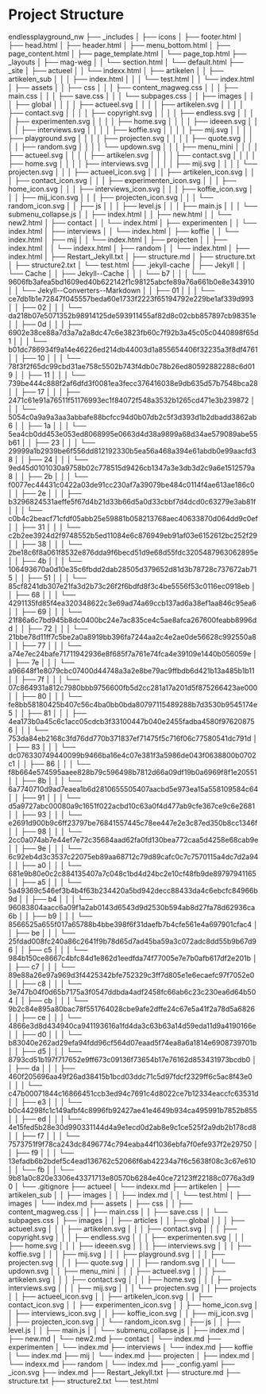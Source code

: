# Project Structure

endlessplayground_nw
├── _includes
│   ├── icons
│   ├── footer.html
│   ├── head.html
│   ├── header.html
│   ├── menu_bottom.html
│   ├── page_content.html
│   ├── page_template.html
│   └── page_top.html
├── _layouts
│   ├── mag-weg
│   │   └── section.html
│   └── default.html
├── _site
│   ├── actueel
│   │   └── indexx.html
│   ├── artikelen
│   │   ├── artikelen_sub
│   │   │   ├── index.html
│   │   │   └── test.html
│   │   └── index.html
│   ├── assets
│   │   ├── css
│   │   │   ├── content_magweg.css
│   │   │   ├── main.css
│   │   │   ├── save.css
│   │   │   └── subpages.css
│   │   ├── images
│   │   │   ├── global
│   │   │   │   ├── actueel.svg
│   │   │   │   ├── artikelen.svg
│   │   │   │   ├── contact.svg
│   │   │   │   ├── copyright.svg
│   │   │   │   ├── endless.svg
│   │   │   │   ├── experimenten.svg
│   │   │   │   ├── home.svg
│   │   │   │   ├── ideeen.svg
│   │   │   │   ├── interviews.svg
│   │   │   │   ├── koffie.svg
│   │   │   │   ├── mij.svg
│   │   │   │   ├── playground.svg
│   │   │   │   ├── projecten.svg
│   │   │   │   ├── quote.svg
│   │   │   │   ├── random.svg
│   │   │   │   └── updown.svg
│   │   │   ├── menu_mini
│   │   │   │   ├── actueel.svg
│   │   │   │   ├── artikelen.svg
│   │   │   │   ├── contact.svg
│   │   │   │   ├── home.svg
│   │   │   │   ├── interviews.svg
│   │   │   │   ├── mij.svg
│   │   │   │   └── projecten.svg
│   │   │   ├── actueel_icon.svg
│   │   │   ├── artikelen_icon.svg
│   │   │   ├── contact_icon.svg
│   │   │   ├── experimenten_icon.svg
│   │   │   ├── home_icon.svg
│   │   │   ├── interviews_icon.svg
│   │   │   ├── koffie_icon.svg
│   │   │   ├── mij_icon.svg
│   │   │   ├── projecten_icon.svg
│   │   │   └── random_icon.svg
│   │   ├── js
│   │   │   ├── level.js
│   │   │   ├── main.js
│   │   │   └── submenu_collapse.js
│   │   ├── index.html
│   │   ├── new.html
│   │   └── new2.html
│   ├── contact
│   │   └── index.html
│   ├── experimenten
│   │   └── index.html
│   ├── interviews
│   │   └── index.html
│   ├── koffie
│   │   └── index.html
│   ├── mij
│   │   └── index.html
│   ├── projecten
│   │   ├── index.html
│   │   └── indexx.html
│   ├── random
│   │   └── index.html
│   ├── index.html
│   ├── Restart_Jekyll.txt
│   ├── structure.md
│   ├── structure.txt
│   ├── structure2.txt
│   └── test.html
├── .jekyll-cache
│   ├── Jekyll
│   │   └── Cache
│   │       ├── Jekyll--Cache
│   │       │   └── b7
│   │       │       └── 9606fb3afea5bd1609ed40b622142f1c98125abcfe89a76a661b0e8e343910
│   │       └── Jekyll--Converters--Markdown
│   │           ├── 01
│   │           │   └── ce7db1b1e72847f045557beda60e1733f2223f65194792e229be1af339d993
│   │           ├── 02
│   │           │   └── da218b07e5071352b98914125de593911455af82d8c02cbb857897cb98351e
│   │           ├── 0d
│   │           │   ├── 6902e38ce88a7d3a7a2a8dc47c6e3823fb60c7f92b3a45c05c0440898f65d1
│   │           │   └── b01dc786934f9a14e46226ed214db44003d1a855654406f32235a3f8df4761
│   │           ├── 10
│   │           │   └── 78f3f2f65dc99cbd31ae758c5502b743f4db0c78b26ed80592882288c6d019
│   │           ├── 11
│   │           │   └── 739be444c888f2af6dfd3f0081ea3fecc376416038e9db635d57b7548bca28
│   │           ├── 17
│   │           │   ├── 2471c61e91a76511f51176993ec1f84072f548a3532b1265cd471e3b239872
│   │           │   └── 5054c0a9a9a3aa3abbafe88bcfcc94d0b07db2c5f3d393d1b2dbadd3862ab6
│   │           ├── 1a
│   │           │   └── 5ea4cb0dd453e053ed8068995e0663d4d38a9899a68d34ae579089abe55b61
│   │           ├── 23
│   │           │   └── 29999a1b2939be6f556dd812192330b5ea56a468a394e61abdb0e99aacfd38
│   │           ├── 24
│   │           │   └── 9ed45d0101030a9758b02c778515d9426cb1347a3e3db3d2c9a6e1512579a8
│   │           ├── 2b
│   │           │   └── f0077ec44431c0422a03de91cc230af7a39079be484c0114f4ae613ae186c0
│   │           ├── 2e
│   │           │   ├── b3296824531aeffe5f67d4b21d33b66d5a0d33cbbf7d4dcd0c63279e3ab81f
│   │           │   └── c0b4c2beacf71cfdf05abb25e59881b058213768aec40633870d064dd9c0ef
│   │           ├── 31
│   │           │   └── c2b2ee3924d2f9748552b5ed11084e6c876949eb91af03e6152612bc252f29
│   │           ├── 38
│   │           │   └── 2be18c6f8a061f8532e876dda9f6becd51d9e68d55fdc3205487963062895e
│   │           ├── 4b
│   │           │   └── 106493670a0d10e35c6fbdd2dab28505d379652d81d3b78728c737672ab715
│   │           ├── 51
│   │           │   └── 85cf8241db307e21fa3d2b73c26f2f6bdfd8f3c4be5556f53c0116ec0918eb
│   │           ├── 68
│   │           │   └── 4291135fd85f4ea320348622c3e69ad74a69ccb137ad6a38ef1aa846c95ea6
│   │           ├── 69
│   │           │   └── 21f86a6c7bd945b8dc0400bc24e7ac835ce4c5ae8afca267600feabb8996dd
│   │           ├── 72
│   │           │   └── 21bbe78d11ff7c5be2a0a8919bb396fa7244aa2c4e2ae0de56628c992550a8
│   │           ├── 77
│   │           │   └── a74e7ec24bafe71711942936e8f685f7a761e74fca4e39109e1440b056059e
│   │           ├── 7e
│   │           │   └── a96648f1e8079cbc07400d44748a3a2e8be79ac9ffbdb6d421b13a485b1b11
│   │           ├── 7f
│   │           │   └── 07c864931a812c7980bbb9756600fb5d2cc281a17a201d5f875266423ae000
│   │           ├── 80
│   │           │   └── fe8bb58180425b407c56c4ba0bb0bda80797115489288b7d3530b9545174e5
│   │           ├── 81
│   │           │   ├── 4ea173b0a45c6c1acc05cdcb3f33100447b040e2455fadba4580f976208756
│   │           │   └── 753da84eb2168c3fd76dd770b371837ef71475f5c716f06c77580541dc791d
│   │           ├── 83
│   │           │   └── dc076330749440099b9466ba16e4c07e381f3a5986de043f0638800b0702c1
│   │           ├── 86
│   │           │   └── f8b664e574595aaee828b79c596498b7812d66a09df19b0a6969f8f1e20551
│   │           ├── 8b
│   │           │   └── 6a7740710d9ad7eaea1b6d2810655505407aacbd5e973ea15a558109584c64
│   │           ├── 91
│   │           │   └── d5a9727abc00080a9c1651f022acbd10c63a0f4d477ab9cfe367ce9c6e2681
│   │           ├── 93
│   │           │   └── e2691d900b9c6ff23797be76841557445c78ee447e2e3c87ed350b8cc1346f
│   │           ├── 98
│   │           │   └── 2cc0a074ab7e44ef7e72c35684aad62fa0fd130bea772caa5d4258e68cab9e
│   │           ├── 9e
│   │           │   └── 6c92eb4d3c3537c22075eb89aa68712c79d89cafc0c7c7570115a4dc7d2a94
│   │           ├── a0
│   │           │   └── 681e9b80e0c2c884135407a7c048c1bd4d24bc2e10cf48fb9de89797941165
│   │           ├── a5
│   │           │   └── 5a49369c546ef3b4b4f63b234420a5bd942decc88433da4c6ebcfc84966b9d
│   │           ├── b4
│   │           │   └── 96083804aacc6a09f1a2ab0143d6543d9d2530b594ab8d27fa78d62936ca6b
│   │           ├── b9
│   │           │   └── 8566525a655f017a65788b4bbe398f6f31daefb7b4cfe561e4a697901cfac4
│   │           ├── be
│   │           │   └── 25fdad008fc240a86c2641f9b78d65d7ad45ba59a3c072adc8dd55b9b67d96
│   │           ├── c5
│   │           │   └── 984b150ce8667c4bfc84d1e862d1eedfda74f77005e7e7b0afb617df2e201b
│   │           ├── c7
│   │           │   └── 89e88a26e97a969d3f4425342bfe752329c3ff7d805e1e6ecaefc97f7052e0
│   │           ├── c8
│   │           │   └── 3e747b04f0d65b7175a3f0547ddbda4adf2458fc66ab6c23c230ea6d64b504
│   │           ├── cb
│   │           │   └── 9b2c84e895a80bac78f551764028cbe9afe2dffe24c67e5a41f2a78d5a6826
│   │           ├── ce
│   │           │   └── 4866e3d8d434940ca941193616a1fd4da3c63b63a14d59eda11d9a4190166e
│   │           ├── d0
│   │           │   └── b83040e262ad29efa94fdd96cf564d07eaad5f74ea8a6a1814e6908739701b
│   │           ├── d5
│   │           │   └── 8793cd51b197f717652e9ff673c09136f73654b17e76162d853431973bcdb0
│   │           ├── da
│   │           │   ├── 460f205696aa49f26ad38415b1bcd03ddc71c5d97fdcf2329ff6c5ac8f43e0
│   │           │   └── c47b00071844c16866451ccb3ed94c7691c4d8022ce7b12334eaccfc63531d
│   │           ├── e3
│   │           │   └── b0c44298fc1c149afbf4c8996fb92427ae41e4649b934ca495991b7852b855
│   │           ├── ed
│   │           │   └── 4e15fed5b28e30d990331144d4a9e1ecd0d2ab8e9c1ce525f2a9db2b178cd8
│   │           ├── f7
│   │           │   └── 7573751f9f78ca243dc8496774c794eaba44f1036ebfa7f0efe937f2e29750
│   │           ├── f9
│   │           │   └── 13efadb6b2bdef5c4ead136762c52066f6ab42234a7f6c5638f08c3c67e610
│   │           └── fb
│   │               └── 9b81a0c820e3306e43371713e80570b6284e40ce72123ff22188c0776a3d90
│   └── .gitignore
├── actueel
│   └── indexx.md
├── artikelen
│   ├── artikelen_sub
│   │   ├── images
│   │   ├── index.md
│   │   └── test.html
│   ├── images
│   └── index.md
├── assets
│   ├── css
│   │   ├── content_magweg.css
│   │   ├── main.css
│   │   ├── save.css
│   │   └── subpages.css
│   ├── images
│   │   ├── articles
│   │   ├── global
│   │   │   ├── actueel.svg
│   │   │   ├── artikelen.svg
│   │   │   ├── contact.svg
│   │   │   ├── copyright.svg
│   │   │   ├── endless.svg
│   │   │   ├── experimenten.svg
│   │   │   ├── home.svg
│   │   │   ├── ideeen.svg
│   │   │   ├── interviews.svg
│   │   │   ├── koffie.svg
│   │   │   ├── mij.svg
│   │   │   ├── playground.svg
│   │   │   ├── projecten.svg
│   │   │   ├── quote.svg
│   │   │   ├── random.svg
│   │   │   └── updown.svg
│   │   ├── menu_mini
│   │   │   ├── actueel.svg
│   │   │   ├── artikelen.svg
│   │   │   ├── contact.svg
│   │   │   ├── home.svg
│   │   │   ├── interviews.svg
│   │   │   ├── mij.svg
│   │   │   └── projecten.svg
│   │   ├── projects
│   │   ├── actueel_icon.svg
│   │   ├── artikelen_icon.svg
│   │   ├── contact_icon.svg
│   │   ├── experimenten_icon.svg
│   │   ├── home_icon.svg
│   │   ├── interviews_icon.svg
│   │   ├── koffie_icon.svg
│   │   ├── mij_icon.svg
│   │   ├── projecten_icon.svg
│   │   └── random_icon.svg
│   ├── js
│   │   ├── level.js
│   │   ├── main.js
│   │   └── submenu_collapse.js
│   ├── index.md
│   ├── new.md
│   └── new2.md
├── contact
│   └── index.md
├── experimenten
│   └── index.md
├── interviews
│   └── index.md
├── koffie
│   └── index.md
├── mij
│   └── index.md
├── projecten
│   ├── index.md
│   └── indexx.md
├── random
│   └── index.md
├── _config.yaml
├── _icon.svg
├── index.md
├── Restart_Jekyll.txt
├── structure.md
├── structure.txt
├── structure2.txt
└── test.html
